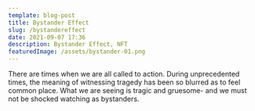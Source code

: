 ```yaml
---
template: blog-post
title: Bystander Effect
slug: /bystandereffect
date: 2021-09-07 17:36
description: Bystander Effect, NFT
featuredImage: /assets/bystander-01.png
---
```

There are times when we are all called to action. During unprecedented times, the meaning of witnessing tragedy has been so blurred as to feel common place. What we are seeing is tragic and gruesome- and we must not be shocked watching as bystanders.